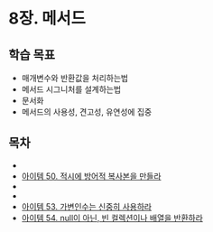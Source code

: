 # 8장. 메서드

## 학습 목표

- 매개변수와 반환값을 처리하는법
- 메서드 시그니처를 설계하는법
- 문서화
- 메서드의 사용성, 견고성, 유연성에 집중

## 목차

- 
- [아이템 50. 적시에 방어적 복사본을 만들라](아이템%2050.%20적시에%20방어적%20복사본을%20만들라.md)
- 
- 
- [아이템 53. 가변인수는 신중히 사용하라](아이템%2053.%20가변인수는%20신중히%20사용하라.md)
- [아이템 54. null이 아닌, 빈 컬렉션이나 배열을 반환하라](아이템%2054.%20null이%20아닌,%20빈%20컬렉션이나%20배열을%20반환하라.md)
